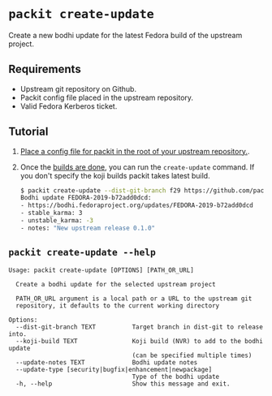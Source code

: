 # `packit create-update`

Create a new bodhi update for the latest Fedora build of the upstream project.


## Requirements

* Upstream git repository on Github.
* Packit config file placed in the upstream repository.
* Valid Fedora Kerberos ticket.


## Tutorial

1. [Place a config file for packit in the root of your upstream repository.](/docs/configuration.md).

2. Once the [builds are done](build.md), you can run the `create-update` command.
   If you don't specify the koji builds packit takes latest build.
   ```bash
   $ packit create-update --dist-git-branch f29 https://github.com/packit-service/packit.git
   Bodhi update FEDORA-2019-b72add0dcd:
   - https://bodhi.fedoraproject.org/updates/FEDORA-2019-b72add0dcd
   - stable_karma: 3
   - unstable_karma: -3
   - notes: "New upstream release 0.1.0"
   ```


## `packit create-update --help`

```
Usage: packit create-update [OPTIONS] [PATH_OR_URL]

  Create a bodhi update for the selected upstream project

  PATH_OR_URL argument is a local path or a URL to the upstream git
  repository, it defaults to the current working directory

Options:
  --dist-git-branch TEXT          Target branch in dist-git to release into.
  --koji-build TEXT               Koji build (NVR) to add to the bodhi update
                                  (can be specified multiple times)
  --update-notes TEXT             Bodhi update notes
  --update-type [security|bugfix|enhancement|newpackage]
                                  Type of the bodhi update
  -h, --help                      Show this message and exit.
```
